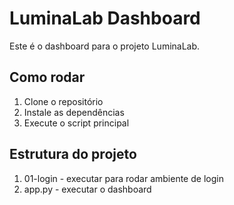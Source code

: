 # LuminaLab Dashboard

Este é o dashboard para o projeto LuminaLab.

## Como rodar

1. Clone o repositório
2. Instale as dependências
3. Execute o script principal

## Estrutura do projeto
1. 01-login - executar para rodar ambiente de login
2. app.py - executar o dashboard